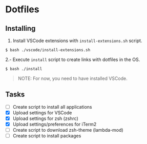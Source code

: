 # Dotfiles

## Installing

1. Install VSCode extensions with `install-extensions.sh` script.
```
$ bash ./vscode/install-extensions.sh
```

2.- Execute `install` script to create links with dotfiles in the OS.
```
$ bash ./install
```

> NOTE: For now, you need to have installed VSCode.

## Tasks


- [ ] Create script to install all applications
- [X] Upload settings for VSCode
- [X] Upload settings for zsh (zshrc)
- [X] Upload settings/preferences for iTerm2
- [ ] Create script to download zsh-theme (lambda-mod)
- [ ] Create script to install packages
